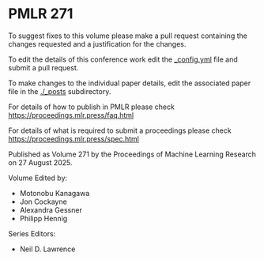 # PMLR 271

To suggest fixes to this volume please make a pull request containing the changes requested and a justification for the changes.

To edit the details of this conference work edit the [_config.yml](./_config.yml) file and submit a pull request.

To make changes to the individual paper details, edit the associated paper file in the [./_posts](./_posts) subdirectory.

For details of how to publish in PMLR please check https://proceedings.mlr.press/faq.html

For details of what is required to submit a proceedings please check https://proceedings.mlr.press/spec.html



Published as Volume 271 by the Proceedings of Machine Learning Research on 27 August 2025.

Volume Edited by:
  * Motonobu Kanagawa
  * Jon Cockayne
  * Alexandra Gessner
  * Philipp Hennig

Series Editors:
  * Neil D. Lawrence
